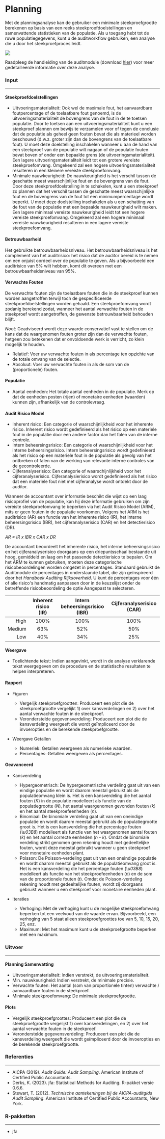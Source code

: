 Planning
===

Met de planningsanalyse kan de gebruiker een minimale steekproefgrootte berekenen op basis van een reeks steekproefdoelstellingen en samenvattende statistieken van de populatie. Als u toegang hebt tot de ruwe populatiegegevens, kunt u de auditworkflow gebruiken, een analyse die u door het steekproefproces leidt.

<img src="%HELP_FOLDER%/img/workflowPlanning.png" />

Raadpleeg de handleiding van de auditmodule (download [hier](https://github.com/jasp-stats/jaspAudit/raw/master/man/manual.pdf)) voor meer gedetailleerde informatie over deze analyse.

### Input
---

#### Steekproefdoelstellingen
- Uitvoeringsmaterialiteit: Ook wel de maximale fout, het aanvaardbare foutpercentage of de toelaatbare fout genoemd, is de uitvoeringsmaterialiteit de bovengrens van de fout in de te toetsen populatie. Door te toetsen aan een uitvoeringsmaterialiteit kunt u een steekproef plannen om bewijs te verzamelen voor of tegen de conclusie dat de populatie als geheel geen fouten bevat die als materieel worden beschouwd (d.w.z. groter zijn dan de bovengrens van de toelaatbare fout). U moet deze doelstelling inschakelen wanneer u aan de hand van een steekproef van de populatie wilt nagaan of de populatie fouten bevat boven of onder een bepaalde grens (de uitvoeringsmaterialiteit). Een lagere uitvoeringsmaterialiteit leidt tot een grotere vereiste steekproefomvang. Omgekeerd zal een hogere uitvoeringsmaterialiteit resulteren in een kleinere vereiste steekproefomvang.
- Minimale nauwkeurigheid: De nauwkeurigheid is het verschil tussen de geschatte meest waarschijnlijke fout en de bovengrens van de fout. Door deze steekproefdoelstelling in te schakelen, kunt u een steekproef zo plannen dat het verschil tussen de geschatte meest waarschijnlijke fout en de bovengrens van de fout tot een minimumpercentage wordt beperkt. U moet deze doelstelling inschakelen als u een schatting van de fout van de populatie met een bepaalde nauwkeurigheid wilt maken. Een lagere minimaal vereiste nauwkeurigheid leidt tot een hogere vereiste steekproefomvang. Omgekeerd zal een hogere minimaal vereiste nauwkeurigheid resulteren in een lagere vereiste steekproefomvang.

#### Betrouwbaarheid
Het gebruikte betrouwbaarheidsniveau. Het betrouwbaarheidsniveau is het complement van het auditrisico: het risico dat de auditor bereid is te nemen om een onjuist oordeel over de populatie te geven. Als u bijvoorbeeld een auditrisico van 5% wilt hebben, komt dit overeen met een betrouwbaarheidsniveau van 95%.

#### Verwachte Fouten
De verwachte fouten zijn de toelaatbare fouten die in de steekproef kunnen worden aangetroffen terwijl toch de gespecificeerde steekproefdoelstellingen worden gehaald. Een steekproefomvang wordt zodanig berekend zodat, wanneer het aantal verwachte fouten in de steekproef wordt aangetroffen, de gewenste betrouwbaarheid behouden blijft.

*Noot:* Geadviseerd wordt deze waarde conservatief vast te stellen om de kans dat de waargenomen fouten groter zijn dan de verwachte fouten, hetgeen zou betekenen dat er onvoldoende werk is verricht, zo klein mogelijk te houden.

- Relatief: Voer uw verwachte fouten in als percentage ten opzichte van de totale omvang van de selectie.
- Absoluut: Voer uw verwachte fouten in als de som van de (proportionele) fouten.

#### Populatie
- Aantal eenheden: Het totale aantal eenheden in de populatie. Merk op dat de eenheden posten (rijen) of monetaire eenheden (waarden) kunnen zijn, afhankelijk van de controlevraag.

#### Audit Risico Model
- Inherent risico: Een categorie of waarschijnlijkheid voor het inherente risico. Inherent risico wordt gedefinieerd als het risico op een materiele fout in de populatie door een andere factor dan het falen van de interne controle.
- Intern beheersingsrisico: Een categorie of waarschijnlijkheid voor het interne beheersingsrisico. Intern beheersingsrisico wordt gedefinieerd als het risico op een materiele fout in de populatie als gevolg van het ontbreken of falen van de werking van relevante interne controles van de gecontroleerde.
- Cijferanalyserisico: Een categorie of waarschijnlijkheid voor het cijferanalyserisico. Cijferanalysierisico wordt gedefinieerd als het risico dat een materiele fout niet met cijferanalyse wordt ontdekt door de auditor.

Wanneer de accountant over informatie beschikt die wijst op een laag risicoprofiel van de populatie, kan hij deze informatie gebruiken om zijn vereiste steekproefomvang te beperken via het Audit Risico Model (ARM), mits er geen fouten in de populatie voorkomen. Volgens het ARM is het auditrisico (AR) een functie van het inherente risico (IR), het interne beheersingsrisico (IBR), het cijferanalyserisico (CAR) en het detectierisico (DR).

*AR = IR x IBR x CAR x DR*

De accountant beoordeelt het inherente risico, het interne beheersingsrisico en het cijferanalyserisico doorgaans op een driepuntsschaal bestaande uit hoog, gemiddeld en laag om het passende detectierisico te bepalen. Om het ARM te kunnen gebruiken, moeten deze categorische risicobeoordelingen worden omgezet in percentages. Standaard gebruikt de Auditmodule de percentages in onderstaande tabel, die zijn geïnspireerd door het <i>Handboek Auditing Rijksoverheid</i>. U kunt de percentages voor één of alle risico's handmatig aanpassen door in de keuzelijst onder de betreffende risicobeoordeling de optie Aangepast te selecteren.

| | Inherent risico (IR) | Intern beheersingsrisico (IBR) | Cijferanalyserisico (CAR) |
| ---: | :---: | :---: | :---: |
| High | 100% | 100% | 100% |
| Medium | 63% | 52% | 50% |
| Low | 40% | 34% | 25% |

#### Weergave
- Toelichtende tekst: Indien aangevinkt, wordt in de analyse verklarende tekst weergegeven om de procedure en de statistische resultaten te helpen interpreteren.

#### Rapport
- Figuren
  - Vergelijk steekproefgrootten: Produceert een plot die de steekproefgrootte vergelijkt 1) over kansverdelingen en 2) over het aantal verwachte fouten in de steekproef.
  - Veronderstelde gegevensverdeling: Produceert een plot die de kansverdeling weergeeft die wordt geïmpliceerd door de invoeropties en de berekende steekproefgrootte.

- Weergave Getallen
  - Numeriek: Getallen weergeven als numerieke waarden.
  - Percentages: Getallen weergeven als percentages.

#### Geavanceerd
- Kansverdeling
  - Hypergeometrisch: De hypergeometrische verdeling gaat uit van een eindige populatie en wordt daarom meestal gebruikt als de populatieomvang klein is. Het is een kansverdeling die het aantal fouten (*K*) in de populatie modelleert als functie van de populatiegrootte (*N*), het aantal waargenomen gevonden fouten (*k*) en het aantal steekproefeenheden (*n*).
  - Binomiaal: De binomiale verdeling gaat uit van een oneindige populatie en wordt daarom meestal gebruikt als de populatiegrootte groot is. Het is een kansverdeling die het percentage fouten (*\u03B8*) modelleert als functie van het waargenomen aantal fouten (*k*) en het aantal correcte eenheden (*n - k*). Omdat de binomiale verdeling strikt genomen geen rekening houdt met gedeeltelijke fouten, wordt deze meestal gebruikt wanneer u geen steekproef voor monetaire eenheden plant.
  - Poisson: De Poisson-verdeling gaat uit van een oneindige populatie en wordt daarom meestal gebruikt als de populatieomvang groot is. Het is een kansverdeling die het percentage fouten (*\u03B8*) modelleert als functie van het steekproefeenheden (*n*) en de som van de proportionele fouten (*t*). Omdat de Poisson-verdeling rekening houdt met gedeeltelijke fouten, wordt zij doorgaans gebruikt wanneer u een steekproef voor monetaire eenheden plant.

- Iteraties
  - Verhoging: Met de verhoging kunt u de mogelijke steekproefomvang beperken tot een veelvoud van de waarde ervan. Bijvoorbeeld, een verhoging van 5 staat alleen steekproefgroottes toe van 5, 10, 15, 20, 25, enz.
  - Maximum: Met het maximum kunt u de steekproefgrootte beperken met een maximum.

### Uitvoer
---

#### Planning Samenvatting
- Uitvoeringsmaterialiteit: Indien verstrekt, de uitvoeringsmaterialiteit.
- Min. nauwkeurigheid: Indien verstrekt, de minimale precisie.
- Verwachte fouten: Het aantal (som van proportionele tinten) verwachte / aanvaardbare fouten in de steekproef.
- Minimale steekproefomvang: De minimale steekproefgrootte.

#### Plots
- Vergelijk steekproefgroottes: Produceert een plot die de steekproefgrootte vergelijkt 1) over kansverdelingen, en 2) over het aantal verwachte fouten in de steekproef.
- Veronderstelde gegevensverdeling: Produceert een plot die de kansverdeling weergeeft die wordt geïmpliceerd door de invoeropties en de berekende steekproefgrootte.

### Referenties
---
- AICPA (2019). <i>Audit Guide: Audit Sampling</i>. American Institute of Certified Public Accountants.
- Derks, K. (2023). jfa: Statistical Methods for Auditing. R-pakket versie 0.6.6.
- Stewart, T. (2012). <i>Technische aantekeningen bij de AICPA-auditgids Audit Sampling</i>. American Institute of Certified Public Accountants, New York.

### R-pakketten
---
- jfa